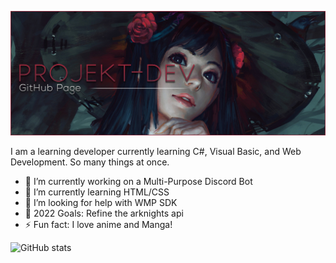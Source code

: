 ![](https://github.com/Projekt-Dev/Projekt-Dev/blob/main/Profile.png)

I am a learning developer currently learning C#, Visual Basic, and Web Development. So many things at once.

- 🔭 I’m currently working on a Multi-Purpose Discord Bot
- 🌱 I’m currently learning HTML/CSS
- 🤔 I’m looking for help with WMP SDK
- 🥅 2022 Goals: Refine the arknights api
- ⚡ Fun fact: I love anime and Manga!

![GitHub stats](https://github-readme-stats.vercel.app/api?username=ProjektCode&&show_icons=true&title_color=a2293c&icon_color=a2293c&text_color=FFFFFF&bg_color=161616)  
